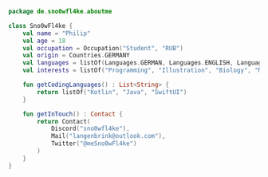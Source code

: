 ```kotlin
package de.sno0wfl4ke.aboutme

class Sno0wFl4ke {
    val name = "Philip"
    val age = 18
    val occupation = Occupation("Student", "RUB")
    val origin = Countries.GERMANY
    val languages = listOf(Languages.GERMAN, Languages.ENGLISH, Languages.FRENCH, Languages.NORWEGIAN)
    val interests = listOf("Programming", "Illustration", "Biology", "Music", "Cooking")

    fun getCodingLanguages() : List<String> {
        return listOf("Kotlin", "Java", "SwiftUI")
    }

    fun getInTouch() : Contact {
        return Contact(
            Discord("sno0wfl4ke"),
            Mail("langenbrink@outlook.com"),
            Twitter("@meSno0wFl4ke")
        )
    }
}
```

<!---
Sno0wFl4ke/Sno0wFl4ke is a ✨ special ✨ repository because its `README.md` (this file) appears on your GitHub profile.
You can click the Preview link to take a look at your changes.
--->
